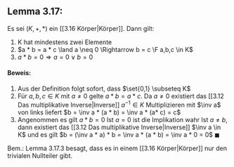 ## Lemma 3.17:
Es sei $(K,+,*)$ ein [[3.16 Körper|Körper]].
Dann gilt:
1) K hat mindestens zwei Elemente
2) $a * b = a * c \land a \neq 0 \Rightarrow b = c \F a,b,c \in K$ 
3) $a*b = 0 \Rightarrow a = 0 \lor b = 0$ 

#### Beweis:
1) Aus der Definition folgt sofort, dass $\set{0,1} \subseteq K$ 
2) Für $a,b,c \in K$ mit $a \neq 0$ gelte $a * b = a * c$.
Da $a \neq 0$ existiert das [[3.12 Das multiplikative Inverse|Inverse]] $a^{-1} \in K$ 
Multiplizieren mit $\inv a$ von links liefert
$b = \inv a * (a * b) = \inv a * (a* c) = c$ 
3) Angenommen es gilt $a * b = 0$
Ist $a = 0$ ist die Implikation wahr
Ist $a \neq b$, dann existiert das [[3.12 Das multiplikative Inverse|Inverse]] $\inv a \in K$ 
und es gilt $b = (\inv a * a) * b = \inv a * (a * b) = \inv a * 0 = 0$ 
$\blacksquare$ 

Bem.:
Lemma 3.17.3 besagt, dass es in einem [[3.16 Körper|Körper]] nur den trivialen Nullteiler gibt.